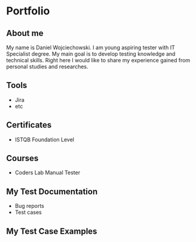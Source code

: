 # Portfolio

## About me

My name is Daniel Wojciechowski. I am young aspiring tester with IT Specialist degree. My main goal is to develop testing knowledge and technical skills. Right here I would like to share my experience gained from personal studies and researches.

## Tools 

* Jira
* etc 

## Certificates

* ISTQB Foundation Level

## Courses

* Coders Lab Manual Tester

## My Test Documentation

* Bug reports
* Test cases

## My Test Case Examples

